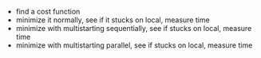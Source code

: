 - find a cost function
- minimize it normally, see if it stucks on local, measure time
- minimize with multistarting sequentially, see if stucks on local, measure time
- minimize with multistarting parallel, see if stucks on local, measure time